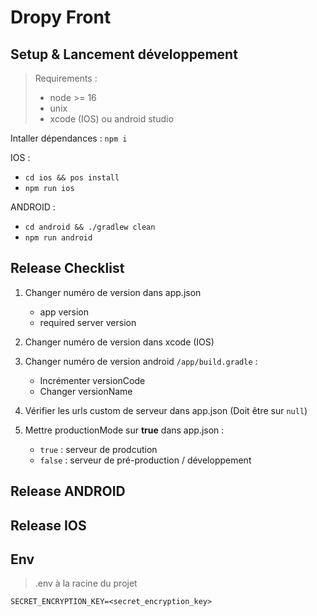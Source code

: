 # Dropy Front

## Setup & Lancement développement

> Requirements :
> - node >= 16
> - unix
> - xcode (IOS) ou android studio

Intaller dépendances : `npm i`

IOS :
- `cd ios && pos install`
- `npm run ios`

ANDROID :
- `cd android && ./gradlew clean`
- `npm run android`

## Release Checklist

1. Changer numéro de version dans app.json
    - app version
    - required server version

2. Changer numéro de version dans xcode (IOS)

3. Changer numéro de version android `/app/build.gradle` :
    - Incrémenter versionCode
    - Changer versionName

4. Vérifier les urls custom de serveur dans app.json (Doit être sur `null`)

5. Mettre productionMode sur **true** dans app.json :
    - `true` : serveur de prodcution
    - `false` : serveur de pré-production / développement

## Release ANDROID

## Release IOS

## Env

> .env à la racine du projet

```
SECRET_ENCRYPTION_KEY=<secret_encryption_key>
```